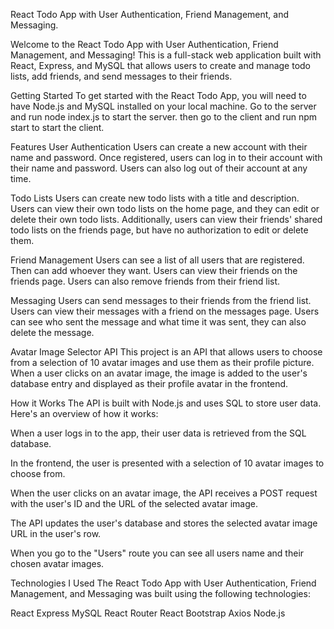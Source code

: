 React Todo App with User Authentication, Friend Management, and Messaging.


Welcome to the React Todo App with User Authentication, Friend Management, and Messaging! This is a full-stack web application built with React, Express, and MySQL that allows users to create and manage todo lists, add friends, and send messages to their friends.

Getting Started
To get started with the React Todo App, you will need to have Node.js and MySQL installed on your local machine.
Go to the server and run node index.js to start the server.
then go to the client and run npm start to start the client.

Features
User Authentication
Users can create a new account with their name and password. Once registered, users can log in to their account with their name and password. Users can also log out of their account at any time.

Todo Lists
Users can create new todo lists with a title and description. Users can view their own todo lists on the home page, and they can edit or delete their own todo lists. Additionally, users can view their friends' shared todo lists on the friends page, but have no authorization to edit or delete them.

Friend Management
Users can see a list of all users that are registered. Then can add whoever they want. Users can view their friends on the friends page. Users can also remove friends from their friend list.

Messaging
Users can send messages to their friends from the friend list. Users can view their messages with a friend on the messages page. Users can see who sent the message and what time it was sent, they can also delete the message.

Avatar Image Selector API
This project is an API that allows users to choose from a selection of 10 avatar images and use them as their profile picture. When a user clicks on an avatar image, the image is added to the user's database entry and displayed as their profile avatar in the frontend.

How it Works
The API is built with Node.js and uses SQL to store user data. Here's an overview of how it works:

When a user logs in to the app, their user data is retrieved from the SQL database.

In the frontend, the user is presented with a selection of 10 avatar images to choose from.

When the user clicks on an avatar image, the API receives a POST request with the user's ID and the URL of the selected avatar image.

The API updates the user's database and stores the selected avatar image URL in the user's row.

When you go to the "Users" route you can see all users name and their chosen avatar images.

Technologies I Used
The React Todo App with User Authentication, Friend Management, and Messaging was built using the following technologies:

React
Express
MySQL
React Router
React Bootstrap
Axios
Node.js
